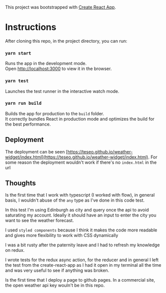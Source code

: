 This project was bootstrapped with [Create React App](https://github.com/facebook/create-react-app).

# Instructions

After cloning this repo, in the project directory, you can run:

### `yarn start`

Runs the app in the development mode.<br>
Open [http://localhost:3000](http://localhost:3000) to view it in the browser.

### `yarn test`

Launches the test runner in the interactive watch mode.<br>

### `yarn run build`

Builds the app for production to the `build` folder.<br>
It correctly bundles React in production mode and optimizes the build for the best performance.

## Deployment

The deployment can be seen [https://teseo.github.io/weather-widget/index.html](https://teseo.github.io/weather-widget/index.html). For some reason the deployment wouldn't
work if there's no `index.html` in the url

## Thoughts

Is the first time that I work with typescript (I worked with flow), in general basis,
I wouldn't abuse of the `any` type as I've done in this code test.

In this test I'm using Edinburgh as city and query once the api to avoid saturating my account. Ideally it should have
an input to enter the city you want to see the weather forecast.

I used `styled components` because I think it makes the code more readable and gives more flexibility to work with CSS dynamically

I was a bit rusty after the paternity leave and I had to refresh my knowledge
on redux.

I wrote tests for the redux async action, for the reducer and in general I left the test from the create-react-app as I had it open in my terminal all the time and was very useful to see if anything was broken.

Is the first time that I deploy a page to github pages. In a commercial site, the open weather api key wouln't be in this repo.
